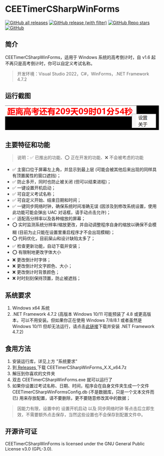 # CEETimerCSharpWinForms
[![GitHub all releases](https://img.shields.io/github/downloads/WangHaonie/CEETimerCSharpWinForms/total?logo=github&label=%E4%B8%8B%E8%BD%BD%E9%87%8F&color=%23DC67A5)](#) [![GitHub release (with filter)](https://img.shields.io/github/v/release/WangHaonie/CEETimerCSharpWinForms?logo=github&label=%E6%9C%80%E6%96%B0%E7%89%88&color=%23178600)](https://github.com/WangHaonie/CEETimerCSharpWinForms/releases/latest/) [![GitHub Repo stars](https://img.shields.io/github/stars/WangHaonie/CEETimerCSharpWinForms?logo=github&label=Stars&color=%23E5B84E)](#) [![GitHub](https://img.shields.io/github/license/WangHaonie/CEETimerCSharpWinForms?logo=github&label=%E8%AE%B8%E5%8F%AF%E8%AF%81&color=%233C9DF8)](https://github.com/WangHaonie/CEETimerCSharpWinForms/blob/main/LICENSE)
## 简介
CEETimerCSharpWinForms，适用于 Windows 系统的高考倒计时，自 v1.6 起不再只是高考倒计时，你可以自定义考试名称。
> 开发环境：Visual Studio 2022，C#，WinForms，.NET Framework 4.7.2
## 运行截图
![主窗口](./ReadmeImgs/MainForm.png)
## 主要特征和功能
> 说明：✅ 已推出的功能、⭕ 正在开发的功能、❌ 不会被考虑的功能

+ ✅ 主窗口位于屏幕左上角，并显示到最上层 (可能会被其他后来出现的同样具有顶置属性的窗口遮挡)；
+ ✅ 防止多开，同时也防止被关闭 (但可以结束进程)；
+ ✅ 一键设置开机启动；
+ ✅ 可自定义考试名称；
+ ✅ 可自定义开始、结束日期和时间；
+ ✅ 一键同步网络时钟，确保系统时间准确无误 (因涉及到修改系统设置，使用此功能可能会弹出 UAC 对话框，请手动点击允许)；
+ ✅ 适配高分辨率以及各种缩放的屏幕；
+ ⭕ 实时监测系统分辨率/缩放更改，并自动调整程序自身的缩放以确保不会模糊 (目前为止只能在设置里重启程序才不会出现模糊)；
+ ⭕ 代码优化，目前屎山和设计缺陷太多了；
+ ✅ 检查更新功能，自动下载并安装；
+ ⭕ 有限制地更改字体大小
+ ❌ 更改倒计时字体；
+ ❌ 更改倒计时文字颜色、大小；
+ ❌ 更改倒计时背景颜色；
+ ❌ 时时刻刻保持顶置，防止被遮挡；
## 系统要求
1. Windows x64 系统
2. .NET Framework 4.7.2 (高版本 Windows 10/11 可能预装了 4.8 或更高版本，可以不用安装。但如果你正在使用 Windows 7/8/8.1 或者虽然是 Windows 10/11 但却无法运行，请点击[此链接](https://dotnet.microsoft.com/zh-cn/download/dotnet-framework/thank-you/net472-offline-installer)下载并安装 .NET Framework 4.7.2)
## 食用方法
1. 安装运行库，详见上方 "系统要求"
2. 到[ Releases ](https://github.com/WangHaonie/CEETimerCSharpWinForms/releases/latest)下载 CEETimerCSharpWinForms_X.X_x64.7z
3. 解压到你喜欢的文件夹
4. 双击 CEETimerCSharpWinForms.exe 就可以运行了
5. 如果你设置过考试名称、日期、时间，程序会在自身文件夹生成一个文件 CEETimerCSharpWinFormsConfig.db (不是数据库，只是一个文本文件而已) 用来存放配置，请不要删除，更不要随意修改其中的数据；
> 因能力有限，设置中的 设置开机启动 以及 同步网络时钟 等点击后立即生效，不需要额外点击保存，当然这些设置也不会保存到配置文件中。
## 开源许可证
CEETimerCSharpWinForms is licensed under the GNU General Public License v3.0 (GPL-3.0).
